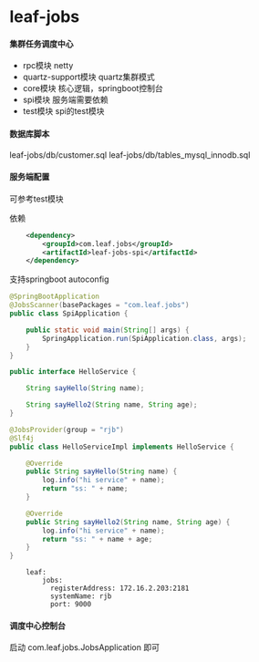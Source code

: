 # leaf-jobs
#### 集群任务调度中心
- rpc模块                 netty
- quartz-support模块      quartz集群模式
- core模块                核心逻辑，springboot控制台     
- spi模块                 服务端需要依赖
- test模块                spi的test模块
                  

#### 数据库脚本
leaf-jobs/db/customer.sql
leaf-jobs/db/tables_mysql_innodb.sql

#### 服务端配置
可参考test模块

依赖
````xml
    <dependency>
        <groupId>com.leaf.jobs</groupId>
        <artifactId>leaf-jobs-spi</artifactId>
    </dependency>
````

支持springboot autoconfig
````java
@SpringBootApplication
@JobsScanner(basePackages = "com.leaf.jobs")
public class SpiApplication {

    public static void main(String[] args) {
        SpringApplication.run(SpiApplication.class, args);
    }
}

public interface HelloService {

    String sayHello(String name);

    String sayHello2(String name, String age);
}

@JobsProvider(group = "rjb")
@Slf4j
public class HelloServiceImpl implements HelloService {

    @Override
    public String sayHello(String name) {
        log.info("hi service" + name);
        return "ss: " + name;
    }

    @Override
    public String sayHello2(String name, String age) {
        log.info("hi service" + name);
        return "ss: " + name + age;
    }
}
````

````properties
    leaf:
        jobs:
          registerAddress: 172.16.2.203:2181
          systemName: rjb
          port: 9000
````

#### 调度中心控制台
启动 com.leaf.jobs.JobsApplication 即可



